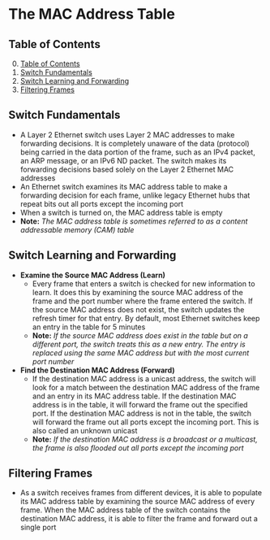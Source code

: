 # The MAC Address Table

## Table of Contents

0. [Table of Contents](#table-of-contents)
1. [Switch Fundamentals](#switch-fundamentals)
2. [Switch Learning and Forwarding](#switch-learning-and-forwarding)
3. [Filtering Frames](#filtering-frames)

## Switch Fundamentals

- A Layer 2 Ethernet switch uses Layer 2 MAC addresses to make forwarding decisions. It is completely unaware of the data (protocol) being carried in the data portion of the frame, such as an IPv4 packet, an ARP message, or an IPv6 ND packet. The switch makes its forwarding decisions based solely on the Layer 2 Ethernet MAC addresses
- An Ethernet switch examines its MAC address table to make a forwarding decision for each frame, unlike legacy Ethernet hubs that repeat bits out all ports except the incoming port
- When a switch is turned on, the MAC address table is empty
- **Note:** *The MAC address table is sometimes referred to as a content addressable memory (CAM) table*

## Switch Learning and Forwarding

- **Examine the Source MAC Address (Learn)**
    - Every frame that enters a switch is checked for new information to learn. It does this by examining the source MAC address of the frame and the port number where the frame entered the switch. If the source MAC address does not exist, the switch updates the refresh timer for that entry. By default, most Ethernet switches keep an entry in the table for 5 minutes
    - **Note:** *If the source MAC address does exist in the table but on a different port, the switch treats this as a new entry. The entry is replaced using the same MAC address but with the most current port number*
- **Find the Destination MAC Address (Forward)**
    - If the destination MAC address is a unicast address, the switch will look for a match between the destination MAC address of the frame and an entry in its MAC address table. If the destination MAC address is in the table, it will forward the frame out the specified port. If the destination MAC address is not in the table, the switch will forward the frame out all ports except the incoming port. This is also called an unknown unicast
    - **Note:** *If the destination MAC address is a broadcast or a multicast, the frame is also flooded out all ports except the incoming port*

## Filtering Frames

- As a switch receives frames from different devices, it is able to populate its MAC address table by examining the source MAC address of every frame. When the MAC address table of the switch contains the destination MAC address, it is able to filter the frame and forward out a single port
